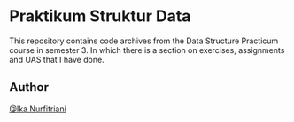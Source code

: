 # Praktikum Struktur Data
This repository contains code archives from the Data Structure Practicum course in semester 3. In which there is a section on exercises, assignments and UAS that I have done.

## Author
[@Ika Nurfitriani](http://github.com/ikanurfitriani)
